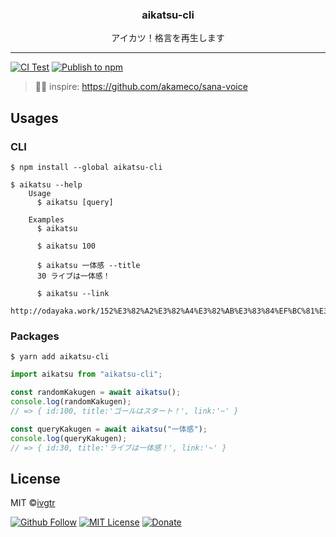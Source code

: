 <div align="center">
  <h3 align="center">aikatsu-cli</h3>
  <p align="center">アイカツ！格言を再生します</p>
</div>

---

[![CI Test](https://github.com/ivgtr/aikatsu-cli/actions/workflows/test.yml/badge.svg)](https://github.com/ivgtr/aikatsu-cli/actions/workflows/test.yml) [![Publish to npm](https://github.com/ivgtr/aikatsu-cli/actions/workflows/publish.yml/badge.svg)](https://github.com/ivgtr/aikatsu-cli/actions/workflows/publish.yml)

> 📌✨ inspire: https://github.com/akameco/sana-voice

## Usages

### CLI

```shell
$ npm install --global aikatsu-cli
```

```shell
$ aikatsu --help
    Usage
      $ aikatsu [query]

    Examples
      $ aikatsu

      $ aikatsu 100

      $ aikatsu 一体感 --title
      30 ライブは一体感！

      $ aikatsu --link
      http://odayaka.work/152%E3%82%A2%E3%82%A4%E3%82%AB%E3%83%84%EF%BC%81%E3%81%AF%E3%81%A4%E3%81%A5%E3%81%8F%EF%BC%81%EF%BC%81.mp3
```

### Packages

```shell
$ yarn add aikatsu-cli
```

```js
import aikatsu from "aikatsu-cli";

const randomKakugen = await aikatsu();
console.log(randomKakugen);
// => { id:100, title:'ゴールはスタート！', link:'~' }

const queryKakugen = await aikatsu("一体感");
console.log(queryKakugen);
// => { id:30, title:'ライブは一体感！', link:'~' }
```

## License

MIT ©[ivgtr](https://github.com/ivgtr)

[![Github Follow](https://img.shields.io/github/followers/ivgtr?style=social)](https://github.com/ivgtr) [![MIT License](http://img.shields.io/badge/license-MIT-blue.svg?style=flat)](LICENSE) [![Donate](https://img.shields.io/badge/%EF%BC%84-support-green.svg?style=flat-square)](https://www.buymeacoffee.com/ivgtr)
